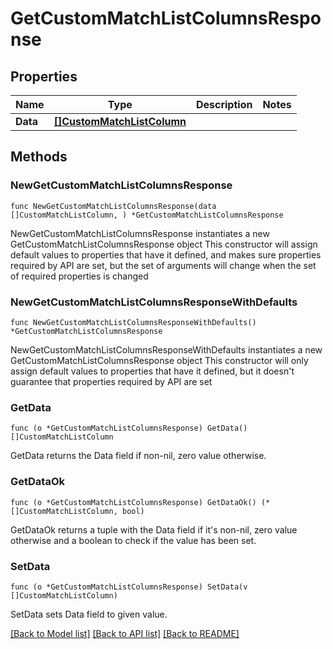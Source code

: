 # GetCustomMatchListColumnsResponse

## Properties

Name | Type | Description | Notes
------------ | ------------- | ------------- | -------------
**Data** | [**[]CustomMatchListColumn**](CustomMatchListColumn.md) |  | 

## Methods

### NewGetCustomMatchListColumnsResponse

`func NewGetCustomMatchListColumnsResponse(data []CustomMatchListColumn, ) *GetCustomMatchListColumnsResponse`

NewGetCustomMatchListColumnsResponse instantiates a new GetCustomMatchListColumnsResponse object
This constructor will assign default values to properties that have it defined,
and makes sure properties required by API are set, but the set of arguments
will change when the set of required properties is changed

### NewGetCustomMatchListColumnsResponseWithDefaults

`func NewGetCustomMatchListColumnsResponseWithDefaults() *GetCustomMatchListColumnsResponse`

NewGetCustomMatchListColumnsResponseWithDefaults instantiates a new GetCustomMatchListColumnsResponse object
This constructor will only assign default values to properties that have it defined,
but it doesn't guarantee that properties required by API are set

### GetData

`func (o *GetCustomMatchListColumnsResponse) GetData() []CustomMatchListColumn`

GetData returns the Data field if non-nil, zero value otherwise.

### GetDataOk

`func (o *GetCustomMatchListColumnsResponse) GetDataOk() (*[]CustomMatchListColumn, bool)`

GetDataOk returns a tuple with the Data field if it's non-nil, zero value otherwise
and a boolean to check if the value has been set.

### SetData

`func (o *GetCustomMatchListColumnsResponse) SetData(v []CustomMatchListColumn)`

SetData sets Data field to given value.



[[Back to Model list]](../README.md#documentation-for-models) [[Back to API list]](../README.md#documentation-for-api-endpoints) [[Back to README]](../README.md)


